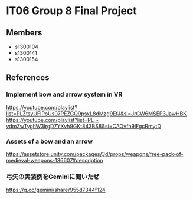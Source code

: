 # IT06 Group 8 Final Project  
## Members  
* s1300104
* s1300141
* s1300154
## References
### Implement bow and arrow system in VR
https://youtube.com/playlist?list=PLZtsyUFIPoUs07PEZGQ9psxL8dMzg9EfJ&si=JrGW6MSEP3JawHBK
https://youtube.com/playlist?list=PL_-vdmZwTyghW3lrgD7YXvh9GKt843BS8&si=CAQvfh9lFgcRmytD
### Assets of a bow and an arrow  
https://assetstore.unity.com/packages/3d/props/weapons/free-pack-of-medieval-weapons-136607#description
### 弓矢の実装例をGeminiに聞いたぜ
https://g.co/gemini/share/955d7344f124
